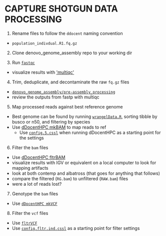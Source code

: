 # CAPTURE SHOTGUN DATA PROCESSING


1. Rename files to follow the `ddocent` naming convention
  * `population_indivdual.R1.fq.gz`

2. Clone denovo_genome_assembly repo to your working dir

3. Run [`fastqc`]()
 * visualize results with ['multiqc']()
  
4. Trim, deduplicate, and decontaminate the raw `fq.gz` files
  * [`denovo_genome_assembly/pre-assembly_processing`](https://github.com/philippinespire/denovo_genome_assembly/tree/main/pre-assembly_processing)
  * review the outputs from fastp with multiqc

5. Map processed reads against best reference genome
  * Best genome can be found by running [`wrangelData.R`](https://github.com/philippinespire/denovo_genome_assembly/tree/main/compare_assemblers), sorting tibble by busco or n50, and filtering by species 
  * Use [dDocentHPC mkBAM](https://github.com/cbirdlab/dDocentHPC) to map reads to ref
    * Use [`config.5.cssl`](https://github.com/cbirdlab/dDocentHPC/blob/master/configs/config.5.cssl) when running dDocentHPC as a starting point for the settings

6. Filter the `bam` files
 * Use [dDocentHPC fltrBAM](https://github.com/cbirdlab/dDocentHPC)
 * visualize results with IGV or equivalent on a local computer to look for mapping artifacts
  * look at both contemp and albatross (that goes for anything that follows)
 * compare the filtered (`RG.bam`) to unfiltered (`RAW.bam`) files
  * were a lot of reads lost?

7. Genotype the `bam` files
 * Use [`dDocentHPC mkVCF`](https://github.com/cbirdlab/dDocentHPC) 

8. Filter the `vcf` files
 * Use [`fltrVCF`](https://github.com/cbirdlab/fltrVCF)
  * Use [`config.fltr.ind.cssl`](https://github.com/cbirdlab/fltrVCF/blob/master/config_files/config.fltr.ind.cssl) as a starting point for filter settings

